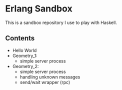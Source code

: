# Erlang Sandbox

This is a sandbox repository I use to play with Haskell.

## Contents

* Hello World
* Geometry_1:
  * simple server process
* Geometry_2:
  * simple server process
  * handling unknown messages
  * send/wait wrapper (rpc)
